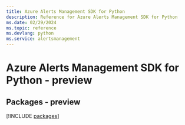 ```yaml
---
title: Azure Alerts Management SDK for Python
description: Reference for Azure Alerts Management SDK for Python
ms.date: 02/29/2024
ms.topic: reference
ms.devlang: python
ms.service: alertsmanagement
---
```

# Azure Alerts Management SDK for Python - preview
## Packages - preview
[!INCLUDE [packages](alerts-management-index.md)]